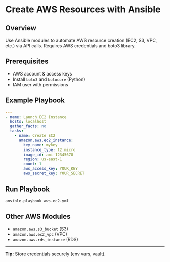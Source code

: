 # Create AWS Resources with Ansible

## Overview
Use Ansible modules to automate AWS resource creation (EC2, S3, VPC, etc.) via API calls. Requires AWS credentials and boto3 library.

## Prerequisites
- AWS account & access keys
- Install `boto3` and `botocore` (Python)
- IAM user with permissions

## Example Playbook
```yaml
---
- name: Launch EC2 Instance
  hosts: localhost
  gather_facts: no
  tasks:
    - name: Create EC2
      amazon.aws.ec2_instance:
        key_name: mykey
        instance_type: t2.micro
        image_id: ami-12345678
        region: us-east-1
        count: 1
        aws_access_key: YOUR_KEY
        aws_secret_key: YOUR_SECRET
```

## Run Playbook
```bash
ansible-playbook aws-ec2.yml
```

## Other AWS Modules
- `amazon.aws.s3_bucket` (S3)
- `amazon.aws.ec2_vpc` (VPC)
- `amazon.aws.rds_instance` (RDS)

---
**Tip:** Store credentials securely (env vars, vault).
